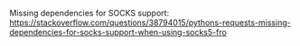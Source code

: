Missing dependencies for SOCKS support:
https://stackoverflow.com/questions/38794015/pythons-requests-missing-dependencies-for-socks-support-when-using-socks5-fro